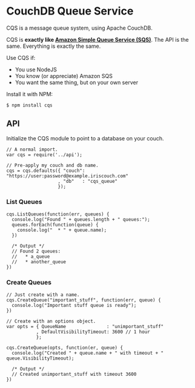 # CouchDB Queue Service

CQS is a message queue system, using Apache CouchDB.

CQS is **exactly like [Amazon Simple Queue Service (SQS)][sqs_api]**. The API is the same. Everything is exactly the same.

Use CQS if:

* You use NodeJS
* You know (or appreciate) Amazon SQS
* You want the same thing, but on your own server

Install it with NPM:

    $ npm install cqs

[sqs_api]: http://docs.amazonwebservices.com/AWSSimpleQueueService/latest/APIReference/

## API

Initialize the CQS module to point to a database on your couch.

    // A normal import.
    var cqs = require('../api');
    
    // Pre-apply my couch and db name.
    cqs = cqs.defaults({ "couch": "https://user:password@example.iriscouch.com"
                       , "db"   : "cqs_queue"
                       });

### List Queues

    cqs.ListQueues(function(err, queues) {
      console.log("Found " + queues.length + " queues:");
      queues.forEach(function(queue) {
        console.log("  * " + queue.name);
      })

      /* Output */
      // Found 2 queues:
      //   * a_queue
      //   * another_queue
    })

### Create Queues

    // Just create with a name.
    cqs.CreateQueue("important_stuff", function(err, queue) {
      console.log("Important stuff queue is ready");
    })

    // Create with an options object.
    var opts = { QueueName               : "unimportant_stuff"
               , DefaultVisibilityTimeout: 3600 // 1 hour
               };

    cqs.CreateQueue(opts, function(er, queue) {
      console.log("Created " + queue.name + " with timeout + " queue.VisibilityTimeout);

      /* Output */
      // Created unimportant_stuff with timeout 3600
    })
